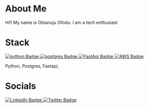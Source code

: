 # About Me

Hi!! 
My name is Obianuju Ofodu. I am a tech enthusiast 

# Stack
  <a href="your-python-URL">
    <img src="https://img.shields.io/badge/python-red?style=for-the-badge&logo=python&logoColor=yellow" alt="python Badge"/>
  </a>
  <a href="your-postgres-URL">
    <img src="https://img.shields.io/badge/postgres-black?style=for-the-badge&logo=postgres&logoColor=blue" alt="postgres Badge"/>
  </a>
  <a href="your-FastApi-URL">
    <img src="https://img.shields.io/badge/FastApi-white?style=for-the-badge&logo=FastApi&logoColor=green" alt="FastApi Badge"/>
  </a>
  <a href="your-AWS-URL">
    <img src="https://img.shields.io/badge/AWS-red?style=for-the-badge&logo=aws&logoColor=orange" alt="AWS Badge"/>
  </a>
  
Python, Postgres, Fastapi, 
# Socials
<div id="badges">
  <a href="your-linkedin-URL">
    <img src="https://img.shields.io/badge/LinkedIn-blue?style=for-the-badge&logo=linkedin&logoColor=white" alt="LinkedIn Badge"/>
  </a>
  <a href="your-twitter-URL">
    <img src="https://img.shields.io/badge/Twitter-blue?style=for-the-badge&logo=twitter&logoColor=white" alt="Twitter Badge"/>
  </a>
</div>

